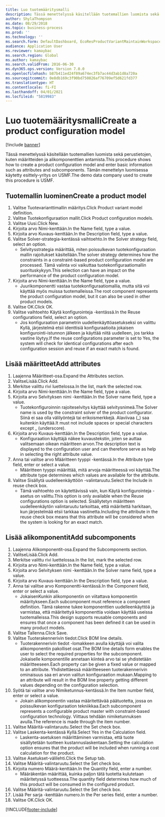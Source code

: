 ```yaml
---
title: Luo tuotemääritysmalli
description: Tässä menettelyssä käsitellään tuotemallien luomista sekä perustietojen, kuten määritteiden ja alikomponenttien antamista.
author: ShylaThompson
ms.date: 08/29/2018
ms.topic: business-process
ms.prod: ''
ms.technology: ''
ms.search.form: DefaultDashboard, EcoResProductVariantMaintainWorkspace, PCProductConfigurationModelListPage, PCCreateProductConfigurationModel, PCProductConfigurationModelDetails, PCBOMLineDetails
audience: Application User
ms.reviewer: kamaybac
ms.search.region: Global
ms.author: kamaybac
ms.search.validFrom: 2016-06-30
ms.dyn365.ops.version: Version 7.0.0
ms.openlocfilehash: b87b411ed24f89a674ec3fb7ac44d3ab1d8a720a
ms.sourcegitcommit: 0e8db169c3f90bd750826af76709ef5d621fd377
ms.translationtype: HT
ms.contentlocale: fi-FI
ms.lasthandoff: 04/01/2021
ms.locfileid: "5819983"
---
```

# <a name="create-a-product-configuration-model"></a><span data-ttu-id="a7688-103">Luo tuotemääritysmalli</span><span class="sxs-lookup"><span data-stu-id="a7688-103">Create a product configuration model</span></span>

[!include [banner](../../includes/banner.md)]

<span data-ttu-id="a7688-104">Tässä menettelyssä käsitellään tuotemallien luomista sekä perustietojen, kuten määritteiden ja alikomponenttien antamista.</span><span class="sxs-lookup"><span data-stu-id="a7688-104">This procedure shows how to create a product configuration model and enter basic information such as attributes and subcomponents.</span></span> <span data-ttu-id="a7688-105">Tämän menettelyn luomisessa käytetty esittely-yritys on USMF.</span><span class="sxs-lookup"><span data-stu-id="a7688-105">The demo data company used to create this procedure is USMF.</span></span>


## <a name="create-a-product-model"></a><span data-ttu-id="a7688-106">Tuotemallin luominen</span><span class="sxs-lookup"><span data-stu-id="a7688-106">Create a product model</span></span>
1. <span data-ttu-id="a7688-107">Valitse Tuotevarianttimallin määritys.</span><span class="sxs-lookup"><span data-stu-id="a7688-107">Click Product variant model definition.</span></span>
2. <span data-ttu-id="a7688-108">Valitse Tuotekonfiguraation mallit.</span><span class="sxs-lookup"><span data-stu-id="a7688-108">Click Product configuration models.</span></span>
3. <span data-ttu-id="a7688-109">Valitse Uusi.</span><span class="sxs-lookup"><span data-stu-id="a7688-109">Click New.</span></span>
4. <span data-ttu-id="a7688-110">Kirjoita arvo Nimi-kenttään.</span><span class="sxs-lookup"><span data-stu-id="a7688-110">In the Name field, type a value.</span></span>
5. <span data-ttu-id="a7688-111">Kirjoita arvo Kuvaus-kenttään.</span><span class="sxs-lookup"><span data-stu-id="a7688-111">In the Description field, type a value.</span></span>
6. <span data-ttu-id="a7688-112">Valitse Solver-strategia-kentässä vaihtoehto.</span><span class="sxs-lookup"><span data-stu-id="a7688-112">In the Solver strategy field, select an option.</span></span>
    * <span data-ttu-id="a7688-113">Selvitysstrategia määrittää, miten poissulkevan tuotekonfiguraation mallin rajoitukset käsitellään.</span><span class="sxs-lookup"><span data-stu-id="a7688-113">The solver strategy determines how the constraints in a constraint-based product configuration model are processed.</span></span> <span data-ttu-id="a7688-114">Tämä valinta voi vaikuttaa tuotekonfiguraatiomallin suorituskykyyn.</span><span class="sxs-lookup"><span data-stu-id="a7688-114">This selection can have an impact on the performance of the product configuration model.</span></span>  
7. <span data-ttu-id="a7688-115">Kirjoita arvo Nimi-kenttään.</span><span class="sxs-lookup"><span data-stu-id="a7688-115">In the Name field, type a value.</span></span>
    * <span data-ttu-id="a7688-116">Juurikomponentti vastaa tuotekonfiguraatiomallia, mutta sitä voi käyttää myös muissa tuotemalleissa.</span><span class="sxs-lookup"><span data-stu-id="a7688-116">The root component represents the product configuration model, but it can also be used in other product models.</span></span>  
8. <span data-ttu-id="a7688-117">Valitse OK.</span><span class="sxs-lookup"><span data-stu-id="a7688-117">Click OK.</span></span>
9. <span data-ttu-id="a7688-118">Valitse vaihtoehto Käytä konfigurointeja -kentässä.</span><span class="sxs-lookup"><span data-stu-id="a7688-118">In the Reuse configurations field, select an option.</span></span>
    * <span data-ttu-id="a7688-119">Jos konfiguraation parametrin uudellenkäyttöasetukseksi on valittu Kyllä, järjestelmä etsii identtisiä konfiguraatioita jokaisen konfigurointi-istunnon jälkeen ja käyttää niitä uudelleen, jos tarkka vastine löytyy.</span><span class="sxs-lookup"><span data-stu-id="a7688-119">If the reuse configurations parameter is set to Yes, the system will check for identical configurations after each configuration session and reuse if an exact match is found.</span></span>  

## <a name="add-attributes"></a><span data-ttu-id="a7688-120">Lisää määritteet</span><span class="sxs-lookup"><span data-stu-id="a7688-120">Add attributes</span></span>
1. <span data-ttu-id="a7688-121">Laajenna Määritteet-osa.</span><span class="sxs-lookup"><span data-stu-id="a7688-121">Expand the Attributes section.</span></span>
2. <span data-ttu-id="a7688-122">ValitseLisää.</span><span class="sxs-lookup"><span data-stu-id="a7688-122">Click Add.</span></span>
3. <span data-ttu-id="a7688-123">Merkitse valittu rivi luettelossa.</span><span class="sxs-lookup"><span data-stu-id="a7688-123">In the list, mark the selected row.</span></span>
4. <span data-ttu-id="a7688-124">Kirjoita arvo Nimi-kenttään.</span><span class="sxs-lookup"><span data-stu-id="a7688-124">In the Name field, type a value.</span></span>
5. <span data-ttu-id="a7688-125">Kirjoita arvo Selvityksen nimi -kenttään.</span><span class="sxs-lookup"><span data-stu-id="a7688-125">In the Solver name field, type a value.</span></span>
    * <span data-ttu-id="a7688-126">Tuotekonfiguroinnin rajoiteselvitys käyttää selvitysnimeä.</span><span class="sxs-lookup"><span data-stu-id="a7688-126">The Solver name is used by the constraint solver of the product configurator.</span></span> <span data-ttu-id="a7688-127">Siinä ei saa olla välilyöntejä tai erikoismerkkejä. Alaviivaa (_) saa kuitenkin käyttää.</span><span class="sxs-lookup"><span data-stu-id="a7688-127">It must not include spaces or special characters except _ (underscore).</span></span>  
6. <span data-ttu-id="a7688-128">Kirjoita arvo Kuvaus-kenttään.</span><span class="sxs-lookup"><span data-stu-id="a7688-128">In the Description field, type a value.</span></span>
    * <span data-ttu-id="a7688-129">Konfiguraation käyttäjä näkee kuvaustekstin, joten se auttaa valitsemaan oikean määritteen arvon.</span><span class="sxs-lookup"><span data-stu-id="a7688-129">The description text is displayed to the configuration user and can therefore serve as help in selecting the right attribute value.</span></span>  
7. <span data-ttu-id="a7688-130">Anna tai valitse arvo Määritteen tyyppi -kentässä.</span><span class="sxs-lookup"><span data-stu-id="a7688-130">In the Attribute type field, enter or select a value.</span></span>
    * <span data-ttu-id="a7688-131">Määritteen tyyppi määrittää, mitä arvoja määritteessä voi käyttää.</span><span class="sxs-lookup"><span data-stu-id="a7688-131">The attribute type determines which values are available for the attribute.</span></span>  
8. <span data-ttu-id="a7688-132">Valitse Sisällytä uudelleenkäyttöön -valintaruutu.</span><span class="sxs-lookup"><span data-stu-id="a7688-132">Select the Include in reuse check box.</span></span>
    * <span data-ttu-id="a7688-133">Tämä vaihtoehto on käytettävissä vain, kun Käytä konfigurointeja -asetus on valittu.</span><span class="sxs-lookup"><span data-stu-id="a7688-133">This option is only available when the Reuse configurations option is selected.</span></span> <span data-ttu-id="a7688-134">Sisällytetyn määritteen uudelleenkäytön valintaruutu tarkoittaa, että määritettä harkitaan, kun järjestelmää etsii tarkkaa vastinetta.</span><span class="sxs-lookup"><span data-stu-id="a7688-134">Including the attribute in the reuse check box means that this attribute will be considered when the system is looking for an exact match.</span></span>  

## <a name="add-subcomponents"></a><span data-ttu-id="a7688-135">Lisää alikomponentit</span><span class="sxs-lookup"><span data-stu-id="a7688-135">Add subcomponents</span></span>
1. <span data-ttu-id="a7688-136">Laajenna Alikomponentit-osa.</span><span class="sxs-lookup"><span data-stu-id="a7688-136">Expand the Subcomponents section.</span></span>
2. <span data-ttu-id="a7688-137">ValitseLisää.</span><span class="sxs-lookup"><span data-stu-id="a7688-137">Click Add.</span></span>
3. <span data-ttu-id="a7688-138">Merkitse valittu rivi luettelossa.</span><span class="sxs-lookup"><span data-stu-id="a7688-138">In the list, mark the selected row.</span></span>
4. <span data-ttu-id="a7688-139">Kirjoita arvo Nimi-kenttään.</span><span class="sxs-lookup"><span data-stu-id="a7688-139">In the Name field, type a value.</span></span>
5. <span data-ttu-id="a7688-140">Kirjoita arvo Selvityksen nimi -kenttään.</span><span class="sxs-lookup"><span data-stu-id="a7688-140">In the Solver name field, type a value.</span></span>
6. <span data-ttu-id="a7688-141">Kirjoita arvo Kuvaus-kenttään.</span><span class="sxs-lookup"><span data-stu-id="a7688-141">In the Description field, type a value.</span></span>
7. <span data-ttu-id="a7688-142">Anna tai valitse arvo Komponentti-kentässä.</span><span class="sxs-lookup"><span data-stu-id="a7688-142">In the Component field, enter or select a value.</span></span>
    * <span data-ttu-id="a7688-143">JokaisenKunkin alikomponentin on viitattava komponentin määritykseen.</span><span class="sxs-lookup"><span data-stu-id="a7688-143">Each subcomponent must reference a component definition.</span></span> <span data-ttu-id="a7688-144">Tämä rakenne tukee komponenttien uudelleenkäyttöä ja varmistaa, että määritettyä komponenttia voidaan käyttää useissa tuotemalleissa.</span><span class="sxs-lookup"><span data-stu-id="a7688-144">This design supports reusable components and ensures that once a component has been defined it can be used in many product models.</span></span>  
8. <span data-ttu-id="a7688-145">Valitse Tallenna.</span><span class="sxs-lookup"><span data-stu-id="a7688-145">Click Save.</span></span>
9. <span data-ttu-id="a7688-146">Valitse Tuoterakennerivin tiedot.</span><span class="sxs-lookup"><span data-stu-id="a7688-146">Click BOM line details.</span></span>
    * <span data-ttu-id="a7688-147">Tuoterakennerivin tiedot -lomakkeen avulla käyttäjä voi valita alikomponentin pakolliset osat.</span><span class="sxs-lookup"><span data-stu-id="a7688-147">The BOM line details form enables the user to select the required properties for the subcomponent.</span></span> <span data-ttu-id="a7688-148">Jokaiselle komponentille annetaan kiinteä arvo tai se yhdistetään määritteeseen.</span><span class="sxs-lookup"><span data-stu-id="a7688-148">Each property can be given a fixed value or mapped to an attribute.</span></span> <span data-ttu-id="a7688-149">Yhdistettäessä määritteeseen tuoterakennerivin ominaisuus saa eri arvon valitun konfiguraation mukaan.</span><span class="sxs-lookup"><span data-stu-id="a7688-149">Mapping to an attribute will result in the BOM line property getting different values depending on the configuration selection.</span></span>  
10. <span data-ttu-id="a7688-150">Syötä tai valitse arvo Nimiketunnus-kentässä.</span><span class="sxs-lookup"><span data-stu-id="a7688-150">In the Item number field, enter or select a value.</span></span>
    * <span data-ttu-id="a7688-151">Jokain alikomponentin vastaa määritettävää päätuotetta, jossa on poissulkevan konfiguraation tekniikkaa.</span><span class="sxs-lookup"><span data-stu-id="a7688-151">Each subcomponent represents a configurable product master with constraint-based configuration technology.</span></span> <span data-ttu-id="a7688-152">Viittaus tehdään nimiketunnuksen avulla.</span><span class="sxs-lookup"><span data-stu-id="a7688-152">The reference is made through the item number.</span></span>  
11. <span data-ttu-id="a7688-153">Valitse Määritä-valintaruutu.</span><span class="sxs-lookup"><span data-stu-id="a7688-153">Select the Set check box.</span></span>
12. <span data-ttu-id="a7688-154">Valitse Laskenta-kentässä Kyllä.</span><span class="sxs-lookup"><span data-stu-id="a7688-154">Select Yes in the Calculation field.</span></span>
    * <span data-ttu-id="a7688-155">Laskenta-asetuksen määrittäminen varmistaa, että tuote sisällytetään tuotteen kustannuslaskentaan.</span><span class="sxs-lookup"><span data-stu-id="a7688-155">Setting the calculation option ensures that the product will be included when running a cost calculation for the product.</span></span>  
13. <span data-ttu-id="a7688-156">Valitse Asetukset-välilehti.</span><span class="sxs-lookup"><span data-stu-id="a7688-156">Click the Setup tab.</span></span>
14. <span data-ttu-id="a7688-157">Valitse Määritä-valintaruutu.</span><span class="sxs-lookup"><span data-stu-id="a7688-157">Select the Set check box.</span></span>
15. <span data-ttu-id="a7688-158">Kirjoita numero Määrä-kenttään.</span><span class="sxs-lookup"><span data-stu-id="a7688-158">In the Quantity field, enter a number.</span></span>
    * <span data-ttu-id="a7688-159">Määräkentän määrittää, kuinka paljon tätä tuotetta kulutetaan määritetyssä tuotteessa.</span><span class="sxs-lookup"><span data-stu-id="a7688-159">The quantity field determines how much of this product will be consumed in the configured product.</span></span>  
16. <span data-ttu-id="a7688-160">Valitse Määritä-valintaruutu.</span><span class="sxs-lookup"><span data-stu-id="a7688-160">Select the Set check box.</span></span>
17. <span data-ttu-id="a7688-161">Lisää Per sarja -kenttään numero.</span><span class="sxs-lookup"><span data-stu-id="a7688-161">In the Per series field, enter a number.</span></span>
18. <span data-ttu-id="a7688-162">Valitse OK.</span><span class="sxs-lookup"><span data-stu-id="a7688-162">Click OK.</span></span>



[!INCLUDE[footer-include](../../../includes/footer-banner.md)]